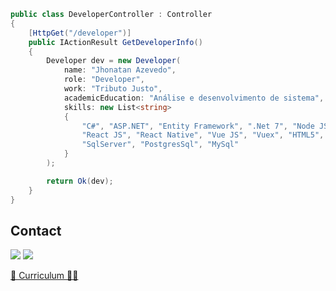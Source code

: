 ```c#
public class DeveloperController : Controller
{
    [HttpGet("/developer")]
    public IActionResult GetDeveloperInfo()
    {
        Developer dev = new Developer(
            name: "Jhonatan Azevedo",
            role: "Developer",
            work: "Tributo Justo",
            academicEducation: "Análise e desenvolvimento de sistema",
            skills: new List<string>
            {
                "C#", "ASP.NET", "Entity Framework", ".Net 7", "Node JS", "TypeScript", "JavaScript", 
                "React JS", "React Native", "Vue JS", "Vuex", "HTML5", "CSS3", "Bootstrap", "Tailwind", "Figma",
                "SqlServer", "PostgresSql", "MySql"
            }
        );

        return Ok(dev);
    }
}
```

## Contact

<p align="left">
  <a href="https://www.linkedin.com/in/dev-azevedo/" alt="Linkedin Jhonatan Azevedo" target="_blank">
  <img src="https://img.shields.io/badge/linkedin-0A66C2?style=for-the-badge&logo=linkedin&logoColor=white" /></a>

  <a href="mailto:dev.azevedo@outlook.com" alt="Email Jhonatan Azevedo" target="_blank">
  <img src="https://img.shields.io/badge/Microsoft_Outlook-0078D4?style=for-the-badge&logo=microsoft-outlook&logoColor=white" /></a>

 <a href="https://drive.google.com/file/d/1BEsUXEV6YfbhXd8x4H6Y48YJoFAdEuja/view" alt="Curriculo Jhonatan Azevedo" target="_blank">📄 Curriculum ✌🏼</a>
</p>
